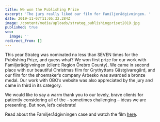 ```yaml
---
title: We won the Publishing Prize
excerpt: 'The jury really liked our film for Familjerådgivningen. '
date: 2019-11-07T11:06:32.284Z
image: /content/media/uploads/strateg_publishingpriset2019.jpg
published: true
seo:
  image: ''
redirect_from: []
---
```

This year Strateg was nominated no less than SEVEN times for the Publishing Prize, and guess what? We won first prize for our work with Familjerådgivningen (client: Region Örebro County). We came in second place with our beautiful Christmas film for Grythyttans Gästgivaregård, and our film for the shoemaker’s company Arbesko was awarded a bronze medal. Our work with ÖBO’s website was also appreciated by the jury and came in third in its category.

We would like to say a warm thank you to our lovely, brave clients for patiently considering all of the – sometimes challenging – ideas we are presenting. But now, let’s celebrate!

Read about the Familjerådgivningen case and watch the film [here](https://www.strateg.se/work/familjeradgivningen/).
